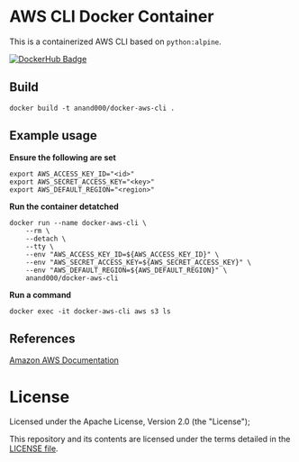 # AWS CLI Docker Container

This is a containerized AWS CLI based on `python:alpine`.

[![DockerHub Badge](http://dockeri.co/image/anand000/docker-aws-cli)](https://hub.docker.com/r/anand000/docker-aws-cli/)

## Build

```
docker build -t anand000/docker-aws-cli .
```

## Example usage

**Ensure the following are set**

```
export AWS_ACCESS_KEY_ID="<id>"
export AWS_SECRET_ACCESS_KEY="<key>"
export AWS_DEFAULT_REGION="<region>"
```

**Run the container detatched**
```
docker run --name docker-aws-cli \
    --rm \
    --detach \
    --tty \
    --env "AWS_ACCESS_KEY_ID=${AWS_ACCESS_KEY_ID}" \
    --env "AWS_SECRET_ACCESS_KEY=${AWS_SECRET_ACCESS_KEY}" \
    --env "AWS_DEFAULT_REGION=${AWS_DEFAULT_REGION}" \
    anand000/docker-aws-cli
```

**Run a command**
```
docker exec -it docker-aws-cli aws s3 ls
```

## References

[Amazon AWS Documentation](https://aws.amazon.com/documentation/cli/)

# License

Licensed under the Apache License, Version 2.0 (the "License");

This repository and its contents are licensed under the terms detailed in the [LICENSE file](./LICENSE).

